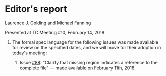 # Editor's report

Laurence J. Golding and Michael Fanning

Presented at TC Meeting #10, February 14, 2018
     
1. The formal spec language for the following issues was made available for review on the specified dates, and we will move for their adoption in today's meeting:

    1. Issue [#88](https://github.com/oasis-tcs/sarif-spec/issues/88): "Clarify that missing region indicates a reference to the complete file" -- made available on February 11th, 2018.



